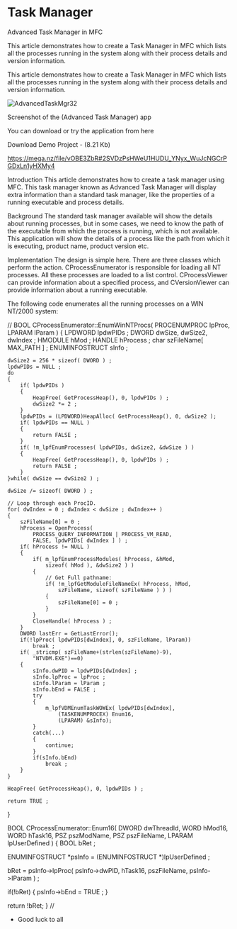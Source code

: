 # Task Manager
Advanced Task Manager in MFC

This article demonstrates how to create a Task Manager in MFC which lists all the processes running in the system along with their process details and version information.

This article demonstrates how to create a Task Manager in MFC which lists all the processes running in the system
 along with their process details and version information.
 
 ![AdvancedTaskMgr32](https://user-images.githubusercontent.com/72635460/132959733-be55fe2b-ced7-4cdf-89b3-8a46416ab67b.PNG)
 
 Screenshot of the (Advanced Task Manager) app
 
 You can download or try the application from here

Download Demo Project - (8.21 Kb)

https://mega.nz/file/vOBE3ZbR#2SVDzPsHWeU1HUDU_YNyx_WuJcNGCrPGDxLn1yHXMy4

Introduction
This article demonstrates how to create a task manager using MFC. This task manager known as Advanced Task Manager will display extra information than a standard task manager, like the properties of a running executable and process details.

Background
The standard task manager available will show the details about running processes, but in some cases, we need to know the path of the executable from which the process is running, which is not available. This application will show the details of a process like the path from which it is executing, product name, product version etc.

Implementation
The design is simple here. There are three classes which perform the action. CProcessEnumerator is responsible for loading all NT processes. All these processes are loaded to a list control. CProcessViewer can provide information about a specified process, and CVersionViewer can provide information about a running executable.

The following code enumerates all the running processes on a WIN NT/2000 system:

//
BOOL CProcessEnumerator::EnumWinNTProcs( PROCENUMPROC lpProc, LPARAM lParam )
{
    LPDWORD        lpdwPIDs ;
    DWORD          dwSize, dwSize2, dwIndex ;
    HMODULE        hMod ;
    HANDLE         hProcess ;
    char           szFileName[ MAX_PATH ] ;
    ENUMINFOSTRUCT sInfo ;

    dwSize2 = 256 * sizeof( DWORD ) ;
    lpdwPIDs = NULL ;
    do
    {
        if( lpdwPIDs )
        {
            HeapFree( GetProcessHeap(), 0, lpdwPIDs ) ;
            dwSize2 *= 2 ;
        }
        lpdwPIDs = (LPDWORD)HeapAlloc( GetProcessHeap(), 0, dwSize2 );
        if( lpdwPIDs == NULL )
        {
            return FALSE ;
        }
        if( !m_lpfEnumProcesses( lpdwPIDs, dwSize2, &dwSize ) )
        {
            HeapFree( GetProcessHeap(), 0, lpdwPIDs ) ;
            return FALSE ;
        }
    }while( dwSize == dwSize2 ) ;
    
    dwSize /= sizeof( DWORD ) ;
    
    // Loop through each ProcID.
    for( dwIndex = 0 ; dwIndex < dwSize ; dwIndex++ )
    {
        szFileName[0] = 0 ;
        hProcess = OpenProcess(
            PROCESS_QUERY_INFORMATION | PROCESS_VM_READ,
            FALSE, lpdwPIDs[ dwIndex ] ) ;
        if( hProcess != NULL )
        {
            if( m_lpfEnumProcessModules( hProcess, &hMod,
                sizeof( hMod ), &dwSize2 ) )
            {
                // Get Full pathname:
                if( !m_lpfGetModuleFileNameEx( hProcess, hMod,
                    szFileName, sizeof( szFileName ) ) )
                {
                    szFileName[0] = 0 ;
                }
            }
            CloseHandle( hProcess ) ;
        }
        DWORD lastErr = GetLastError();
        if(!lpProc( lpdwPIDs[dwIndex], 0, szFileName, lParam))
            break ;
        if( _stricmp( szFileName+(strlen(szFileName)-9),
            "NTVDM.EXE")==0)
        {
            sInfo.dwPID = lpdwPIDs[dwIndex] ;
            sInfo.lpProc = lpProc ;
            sInfo.lParam = lParam ;
            sInfo.bEnd = FALSE ;
            try
            {
                m_lpfVDMEnumTaskWOWEx( lpdwPIDs[dwIndex],
                    (TASKENUMPROCEX) Enum16,
                    (LPARAM) &sInfo);
            }
            catch(...)
            {
                continue;
            }
            if(sInfo.bEnd)
                break ;
        }
    }
    
    HeapFree( GetProcessHeap(), 0, lpdwPIDs ) ;
    
    return TRUE ;
}


BOOL CProcessEnumerator::Enum16( 
                DWORD dwThreadId, 
                WORD hMod16, 
                WORD hTask16,
                PSZ pszModName, 
                PSZ pszFileName, 
                LPARAM lpUserDefined )
{
  BOOL bRet ;

  ENUMINFOSTRUCT *psInfo = (ENUMINFOSTRUCT *)lpUserDefined ;

  bRet = psInfo->lpProc( psInfo->dwPID, 
         hTask16, pszFileName, psInfo->lParam ) ;

  if(!bRet)
  {
     psInfo->bEnd = TRUE ;
  }

  return !bRet;
} 
//

+ Good luck to all
